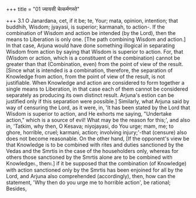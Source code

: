 +++
title = "01 ज्यायसी चेत्कर्मणस्ते"

+++
3.1 O Janardana, cet, if it be; te, Your; mata, opinion, intention; that
buddhih, Wisdom; jyayasi, is superior; karmanah, to action-. If the
combination of Wisdom and action be intended (by the Lord), then the
means to Liberation is only one. \[The path combining Wisdom and
action.\] In that case, Arjuna would have done something illogical in
separating Wisdom from action by saying that Wisdom is superior to
action. For, that (Wisdom or action, which is a constituent of the
combination) cannot be greater than that (Combination, even) from the
point of view of the result. \[Since what is intended is a combination,
therefore, the separation of Knowledge from action, from the point of
view of the result, is not justifiable. When Knowledge and action are
considered to form together a single means to Liberation, in that case
each of them cannot be considered separately as producing its own
distinct result. Arjuna's estion can be justified only if this
separation were possible.\] Similarly, what Arjuna said by way of
censuring the Lord, as it were, in, 'It has been stated by the Lord that
Wisdom is superior to action, and He exhorts me saying, "Undertake
action," which is a source of evil! What may be the reason for this;',
and also in, 'Tatkim, why then, O Kesava; niyojayasi, do You urge; mam,
me; to ghore, horrible, cruel; karmani, action; involving injury;'-that
(censure) also does not become reasonable. On the other hand, \[If the
opponent's view be that Knowledge is to be combined with rites and
duties sanctioned by the Vedas and the Smrtis in the case of the
householders only, whereas for others those sanctioned by the Smrtis
alone are to be combined with Knowledge৷৷., then৷৷.\] if it be supposed
that the combination (of Knowledge) with action sanctioned only by the
Smrtis has been enjoined for all by the Lord, and Arjuna also
comprehended (accordingly), then, how can the statement, 'Why then do
you urge me to horrible action', be rational; Besides,
